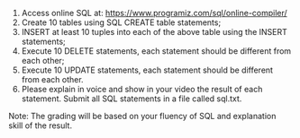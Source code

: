 1. Access online SQL at: https://www.programiz.com/sql/online-compiler/
2. Create 10 tables using SQL CREATE table statements; 
3. INSERT at least 10 tuples into each of the above table using the INSERT statements;
4. Execute 10 DELETE statements, each statement should be different from each other;
5. Execute 10 UPDATE statements, each statement should be different from each other.
6. Please explain in voice and show in your video the result of each statement. Submit all SQL statements in a file called sql.txt. 

Note: The grading will be based on your fluency of SQL and explanation skill of the result. 
